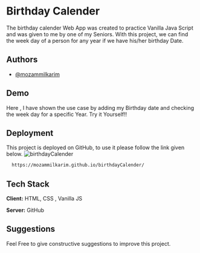 
# Birthday Calender

The birthday calender Web App was created to practice Vanilla Java Script and was given to me by one of my Seniors.
With this project, we can find the week day of a person for any year if we have his/her birthday Date.   

## Authors

- [@mozammilkarim](https://github.com/mozammilkarim)


## Demo

Here , I have shown the use case by adding my Birthday date and checking the week day for a specific Year.
Try it Yourself!!


## Deployment

This project is deployed on GitHub, to use it please follow the link given below.
![birthdayCalender](https://user-images.githubusercontent.com/47852028/176353461-890ad3e9-ec19-4979-a18f-ee187739d738.gif)


```bash
  https://mozammilkarim.github.io/birthdayCalender/
```


## Tech Stack

**Client:** HTML, CSS , Vanilla JS

**Server:** GitHub


## Suggestions

Feel Free to give constructive suggestions to improve this project.

